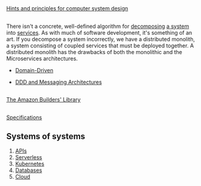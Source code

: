 ## 

[Hints and principles for computer system design](https://www.microsoft.com/en-us/research/uploads/prod/2019/09/Hints-137-short.pdf)

##

There isn't a concrete, well-defined algorithm for [decomposing](https://blog.acolyer.org/2016/09/05/on-the-criteria-to-be-used-in-decomposing-systems-into-modules/) [a system](https://queue.acm.org/detail.cfm?id=3395214) into [services](Modeling.md). As with much of software development, it's something of an art. If you decompose a system incorrectly, we have a distributed monolith, a system consisting of coupled services that must be deployed together. A distributed monolith has the drawbacks of both the monolithic and the Microservices architectures.

* [Domain-Driven](https://www.dddheuristics.com/)

* [DDD and Messaging Architectures](https://verraes.net/2019/05/ddd-msg-arch/)

##

[The Amazon Builders' Library](https://aws.amazon.com/builders-library/)

##

[Specifications](../System/Specs.md)

## Systems of systems

1. [APIs](../System/API.md)
1. [Serverless](../System/Serverless.md)
2. [Kubernetes](../System/Kubernetes.md)
3. [Databases](../System/Databases.md)
4. [Cloud](../System/Cloud.md)
